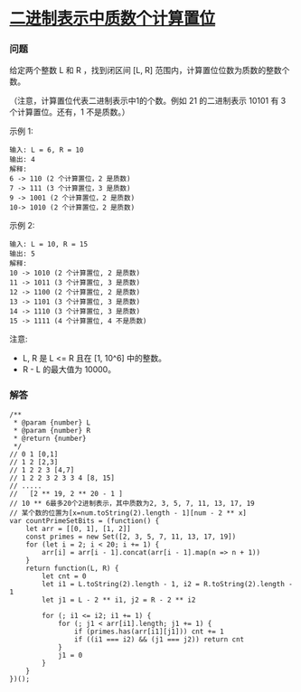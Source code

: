 # [二进制表示中质数个计算置位](https://leetcode-cn.com/problems/prime-number-of-set-bits-in-binary-representation)

### 问题

给定两个整数 L 和 R ，找到闭区间 [L, R] 范围内，计算置位位数为质数的整数个数。

（注意，计算置位代表二进制表示中1的个数。例如 21 的二进制表示 10101 有 3 个计算置位。还有，1 不是质数。）

示例 1:

```
输入: L = 6, R = 10
输出: 4
解释:
6 -> 110 (2 个计算置位，2 是质数)
7 -> 111 (3 个计算置位，3 是质数)
9 -> 1001 (2 个计算置位，2 是质数)
10-> 1010 (2 个计算置位，2 是质数)
```
示例 2:

```
输入: L = 10, R = 15
输出: 5
解释:
10 -> 1010 (2 个计算置位, 2 是质数)
11 -> 1011 (3 个计算置位, 3 是质数)
12 -> 1100 (2 个计算置位, 2 是质数)
13 -> 1101 (3 个计算置位, 3 是质数)
14 -> 1110 (3 个计算置位, 3 是质数)
15 -> 1111 (4 个计算置位, 4 不是质数)
```
注意:

* L, R 是 L <= R 且在 [1, 10^6] 中的整数。
* R - L 的最大值为 10000。

### 解答

```
/**
 * @param {number} L
 * @param {number} R
 * @return {number}
 */
// 0 1 [0,1]
// 1 2 [2,3]
// 1 2 2 3 [4,7]
// 1 2 2 3 2 3 3 4 [8, 15]
// .....
//   [2 ** 19, 2 ** 20 - 1 ]
// 10 ** 6最多20个2进制表示，其中质数为2, 3, 5, 7, 11, 13, 17, 19
// 某个数的位置为[x=num.toString(2).length - 1][num - 2 ** x]
var countPrimeSetBits = (function() {
    let arr = [[0, 1], [1, 2]]
    const primes = new Set([2, 3, 5, 7, 11, 13, 17, 19])
    for (let i = 2; i < 20; i += 1) {
        arr[i] = arr[i - 1].concat(arr[i - 1].map(n => n + 1))
    }
    return function(L, R) {
        let cnt = 0
        let i1 = L.toString(2).length - 1, i2 = R.toString(2).length - 1
        let j1 = L - 2 ** i1, j2 = R - 2 ** i2

        for (; i1 <= i2; i1 += 1) {
            for (; j1 < arr[i1].length; j1 += 1) {
                if (primes.has(arr[i1][j1])) cnt += 1
                if ((i1 === i2) && (j1 === j2)) return cnt
            }
            j1 = 0
        }
    }
})();
```
